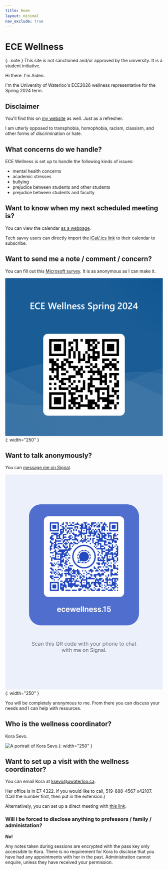 ```yaml
---
title: Home
layout: minimal
nav_exclude: true
---
```


# ECE Wellness

{: .note }
This site is not sanctioned and/or approved by the university. It is a student initiative.

Hi there. I'm Aiden.

I'm the University of Waterloo's ECE2026 wellness representative for the Spring 2024 term.

## Disclaimer

You'll find this on [my website](https://aidenfoxivey.com) as well. Just as a refresher.

I am utterly opposed to transphobia, homophobia, racism, classism, and other forms of discrimination or hate.

## What concerns do we handle?

ECE Wellness is set up to handle the following kinds of issues:
* mental health concerns
* academic stresses
* bullying
* prejudice between students and other students
* prejudice between students and faculty

## Want to know when my next scheduled meeting is?

You can view the calendar [as a webpage](https://outlook.office365.com/owa/calendar/bdf8cd3f29a6436693acdf7d3e5a836d@uwaterloo.ca/140908a0e9a444c4be2bd53010e966fd15848364299214247537/calendar.html).

Tech savvy users can directly import the [iCal/.ics link](https://outlook.office365.com/owa/calendar/bdf8cd3f29a6436693acdf7d3e5a836d@uwaterloo.ca/140908a0e9a444c4be2bd53010e966fd15848364299214247537/calendar.ics) to their calendar to subscribe.

## Want to send me a note / comment / concern?

You can fill out this [Microsoft survey](https://forms.office.com/r/fP48b34BX8). It is as anonymous as I can make it.

![The wellness survey QR code.](./wellness_survey.png){: width="250" }

## Want to talk anonymously?

You can [message me on Signal](https://signal.me/#eu/id2XJDPw4gdtD8Avvs25yJVuUbKS7bpg8SvXd1WhPyg_sqVFt2NGe7XpMB9uN38k).

![A signal QR code.](./signal-username-qr-code.png){: width="250" }

You will be completely anonymous to me. From there you can discuss your needs and I can help with resources.

## Who is the wellness coordinator?

Kora Sevo.

![A portrait of Kora Sevo.](https://uwaterloo.ca/electrical-computer-engineering/sites/default/files/styles/uw_is_portrait/public/uploads/images/kora.jpg?itok=VvX10yPg){: width="250" }


## Want to set up a visit with the wellness coordinator?

You can email Kora at [ksevo@uwaterloo.ca](mailto:ksevo@uwaterloo.ca).

Her office is in E7 4322. If you would like to call, 519-888-4567 x42107. (Call the number first, then put in the extension.)

Alternatively, you can set up a direct meeting with [this link](https://outlook.office365.com/owa/calendar/bkg-ECEWellnessCoordinator@uwaterloo.ca/bookings/).

### Will I be forced to disclose anything to professors / family / administation?

**No!**

Any notes taken during sessions are encrypted with the pass key only accessible to Kora. There is no requirement for Kora
to disclose that you have had any appointments with her in the past. Administration cannot enquire, unless they have received your
permission.
